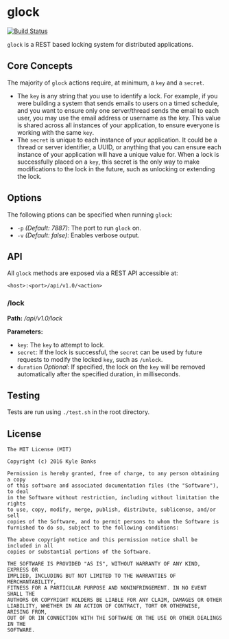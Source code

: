 # glock

[![Build Status](https://travis-ci.org/KyleBanks/glock.svg?branch=master)](https://travis-ci.org/KyleBanks/glock)

`glock` is a REST based locking system for distributed applications.

## Core Concepts

The majority of `glock` actions require, at minimum, a `key` and a `secret`.
- The `key` is any string that you use to identify a lock. For example, if you were building a system that sends emails to users on a timed schedule, and you want to ensure only one server/thread sends the email to each user, you may use the email address or username as the key. This value is shared across all instances of your application, to ensure everyone is working with the same `key`.
- The `secret` is unique to each instance of your application. It could be a thread or server identifier, a UUID, or anything that you can ensure each instance of your application will have a unique value for. When a lock is successfully placed on a `key`, this secret is the only way to make modifications to the lock in the future, such as unlocking or extending the lock.   

## Options

The following ptions can be specified when running `glock`:

- `-p` *(Default: 7887)*: The port to run `glock` on.
- `-v` *(Default: false)*: Enables verbose output.

## API

All `glock` methods are exposed via a REST API accessible at:

```
<host>:<port>/api/v1.0/<action>
```

### /lock

**Path:** */api/v1.0/lock*

**Parameters:**
- `key`: The `key` to attempt to lock.
- `secret`: If the lock is successful, the `secret` can be used by future requests to modify the locked `key`, such as `/unlock`.
- `duration` *Optional*:  If specified, the lock on the `key` will be removed automatically after the specified duration, in milliseconds.


## Testing

Tests are run using `./test.sh` in the root directory.

## License

```
The MIT License (MIT)

Copyright (c) 2016 Kyle Banks

Permission is hereby granted, free of charge, to any person obtaining a copy
of this software and associated documentation files (the "Software"), to deal
in the Software without restriction, including without limitation the rights
to use, copy, modify, merge, publish, distribute, sublicense, and/or sell
copies of the Software, and to permit persons to whom the Software is
furnished to do so, subject to the following conditions:

The above copyright notice and this permission notice shall be included in all
copies or substantial portions of the Software.

THE SOFTWARE IS PROVIDED "AS IS", WITHOUT WARRANTY OF ANY KIND, EXPRESS OR
IMPLIED, INCLUDING BUT NOT LIMITED TO THE WARRANTIES OF MERCHANTABILITY,
FITNESS FOR A PARTICULAR PURPOSE AND NONINFRINGEMENT. IN NO EVENT SHALL THE
AUTHORS OR COPYRIGHT HOLDERS BE LIABLE FOR ANY CLAIM, DAMAGES OR OTHER
LIABILITY, WHETHER IN AN ACTION OF CONTRACT, TORT OR OTHERWISE, ARISING FROM,
OUT OF OR IN CONNECTION WITH THE SOFTWARE OR THE USE OR OTHER DEALINGS IN THE
SOFTWARE.
```
